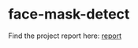 # face-mask-detect
Find the project report here: [report](https://github.com/shw3ta/face-mask-detect/blob/main/Project_IML_Report.pdf)